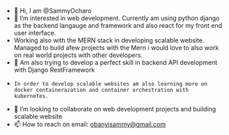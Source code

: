 - 👋 Hi, I am @SammyOcharo
- 👀 I’m interested in web development. Currently am using python django as the backend langauge and framework and also react for my front end user interface.
- Working also with the MERN stack in developing scalable website. Managed to build afew projects with the Mern i would love to also work on real world projects with other developers.
- 🌱 Am also trying to develop a perfect skill in backend API development with Django RestFramework 
-     In order to develop scalable websites am also learning more on docker containerazation and container orchestration with kubernetes.
- 💞️ I’m looking to collaborate on web development projects and building scalable website
- 📫 How to reach on email: obanyisammy@gmail.com

